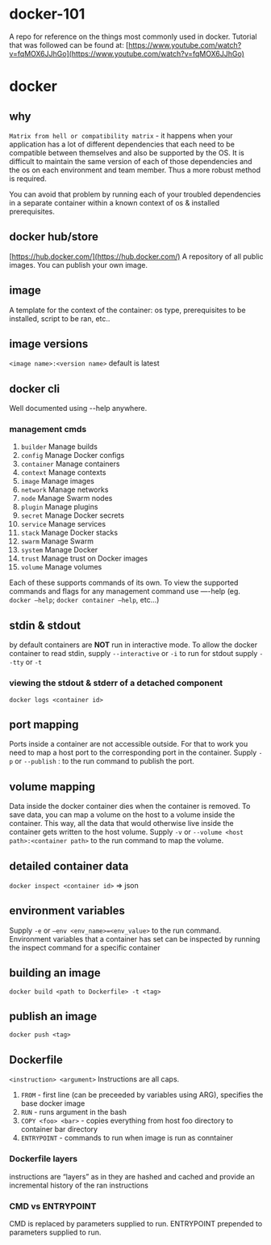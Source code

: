 # docker-101
A repo for reference on the things most commonly used in docker. Tutorial that was followed can be found at: [https://www.youtube.com/watch?v=fqMOX6JJhGo](https://www.youtube.com/watch?v=fqMOX6JJhGo)


# docker

## why
```Matrix from hell or compatibility matrix``` - it happens when your application has a lot of different dependencies that each need to be compatible between themselves and also be supported by the OS. It is difficult to maintain the same version of each of those dependencies and the os on each environment and team member. Thus a more robust method is required.

You can avoid that problem by running each of your troubled dependencies in a separate container within a known context of os & installed prerequisites. 


## docker hub/store
[https://hub.docker.com/](https://hub.docker.com/)
A repository of all public images. You can publish your own image.


## image
A template for the context of the container: os type, prerequisites to be installed, script to be ran, etc..

## image versions
```<image name>:<version name>```
default is latest

## docker cli
Well documented using --help anywhere.

### management cmds
1. ```builder```     Manage builds
1. ```config```      Manage Docker configs
1. ```container```   Manage containers
1. ```context```     Manage contexts
1. ```image```       Manage images
1. ```network```     Manage networks
1. ```node```        Manage Swarm nodes
1. ```plugin```      Manage plugins
1. ```secret```      Manage Docker secrets
1. ```service```     Manage services
1. ```stack```       Manage Docker stacks
1. ```swarm```       Manage Swarm
1. ```system```      Manage Docker
1. ```trust```       Manage trust on Docker images
1. ```volume```      Manage volumes

Each of these supports commands of its own. To view the supported commands and flags for any management command use —-help (eg. ```docker —help```; ```docker container —help```, etc...)

## stdin & stdout
by default containers are **NOT** run in interactive mode. To allow the docker container to read stdin, supply ```--interactive``` or ```-i``` to run
for stdout supply ```--tty``` or ```-t```

### viewing the stdout & stderr of a detached component
```docker logs <container id>```

## port mapping
Ports inside a container are not accessible outside. For that to work you need to map a host port to the corresponding port in the container. Supply ```-p``` or ```--publish``` <host port>:<container port> to the run command to publish the port.


## volume mapping
Data inside the docker container dies when the container is removed. To save data, you can map a volume on the host to a volume inside the container. This way, all the data that would otherwise live inside the container gets written to the host volume. Supply ```-v``` or ```--volume <host path>:<container path>``` to the run command to map the volume.


## detailed container data
```docker inspect <container id>``` => json

## environment variables
Supply ```-e``` or ```—env <env_name>=<env_value>``` to the run command.
Environment variables that a container has set can be inspected by running the inspect command for a specific container 


## building an image
```docker build <path to Dockerfile> -t <tag>```

## publish an image
```docker push <tag>```

## Dockerfile
```<instruction> <argument>```
Instructions are all caps.
1. ```FROM``` - first line (can be preceeded by variables using ARG), specifies the base docker image
1. ```RUN``` - runs argument in the bash
1. ```COPY <foo> <bar>``` - copies everything from host foo directory to container bar directory
1. ```ENTRYPOINT``` - commands to run when image is run as conntainer

### Dockerfile layers
instructions are “layers” as in they are hashed and cached and provide an incremental history of the ran instructions 

### CMD vs ENTRYPOINT
CMD is replaced by parameters supplied to run. 
ENTRYPOINT prepended to parameters supplied to run.
